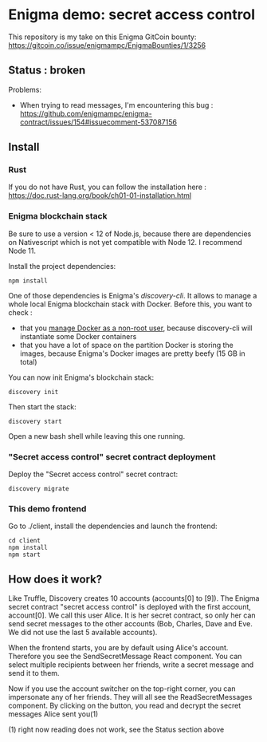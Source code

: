 # Enigma demo: secret access control

This repository is my take on this Enigma GitCoin bounty: https://gitcoin.co/issue/enigmampc/EnigmaBounties/1/3256

## Status : broken

Problems:

+ When trying to read messages, I'm encountering this bug : https://github.com/enigmampc/enigma-contract/issues/154#issuecomment-537087156

## Install

### Rust

If you do not have Rust, you can follow the installation here : https://doc.rust-lang.org/book/ch01-01-installation.html

### Enigma blockchain stack

Be sure to use a version < 12 of Node.js, because there are dependencies on Nativescript which is not yet compatible with Node 12. I recommend Node 11.

Install the project dependencies:

    npm install

One of those dependencies is Enigma's *discovery-cli*. It allows to manage a whole local Enigma blockchain stack with Docker. Before this, you want to check :
+ that you [manage Docker as a non-root user](https://docs.docker.com/install/linux/linux-postinstall/), because discovery-cli will instantiate some Docker containers
+ that you have a lot of space on the partition Docker is storing the images, because Enigma's Docker images are pretty beefy (15 GB in total)

You can now init Enigma's blockchain stack:

    discovery init

Then start the stack:

    discovery start

Open a new bash shell while leaving this one running.

### "Secret access control" secret contract deployment

Deploy the "Secret access control" secret contract:

    discovery migrate

### This demo frontend

Go to ./client, install the dependencies and launch the frontend:

    cd client
    npm install
    npm start

## How does it work?

Like Truffle, Discovery creates 10 accounts (accounts[0] to [9]). The Enigma secret contract "secret access control" is deployed with the first account, account[0]. We call this user Alice. It is her secret contract, so only her can send secret messages to the other accounts (Bob, Charles, Dave and Eve. We did not use the last 5 available accounts).

When the frontend starts, you are by default using Alice's account. Therefore you see the SendSecretMessage React component. You can select multiple recipients between her friends, write a secret message and send it to them.

Now if you use the account switcher on the top-right corner, you can impersonate any of her friends. They will all see the ReadSecretMessages component. By clicking on the button, you read and decrypt the secret messages Alice sent you(1)

(1) right now reading does not work, see the Status section above